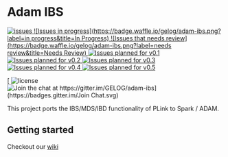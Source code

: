 # Adam IBS
[ ![issues](https://img.shields.io/github/issues/gelog/adam-ibs.svg)  ![Issues in progress](https://badge.waffle.io/gelog/adam-ibs.png?label=in progress&title=In Progress)  ![Issues that needs review](https://badge.waffle.io/gelog/adam-ibs.png?label=needs review&title=Needs Review)  ![Issues planned for v0.1](https://badge.waffle.io/gelog/adam-ibs.png?label=v0.1&title=v0.1)  ![Issues planned for v0.2](https://badge.waffle.io/gelog/adam-ibs.png?label=v0.2&title=v0.2)  ![Issues planned for v0.3](https://badge.waffle.io/gelog/adam-ibs.png?label=v0.3&title=v0.3)  ![Issues planned for v0.4](https://badge.waffle.io/gelog/adam-ibs.png?label=v0.4&title=v0.4)  ![Issues planned for v0.5](https://badge.waffle.io/gelog/adam-ibs.png?label=v0.5&title=v0.5)  ](https://waffle.io/gelog/adam-ibs)

[ ![license](https://img.shields.io/github/license/gelog/adam-ibs.svg) ![Join the chat at https://gitter.im/GELOG/adam-ibs](https://badges.gitter.im/Join Chat.svg)](https://gitter.im/GELOG/adam-ibs?utm_source=badge&utm_medium=badge&utm_campaign=pr-badge&utm_content=badge)

This project ports the IBS/MDS/IBD functionality of PLink to Spark / ADAM.


## Getting started
Checkout our [wiki](https://github.com/GELOG/adam-ibs/wiki)
